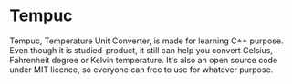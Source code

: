 # Tempuc
Tempuc, Temperature Unit Converter, is made for learning C++ purpose. Even though it is studied-product, it still can help you convert Celsius, Fahrenheit degree or Kelvin temperature. It's also an open source code under MIT licence, so everyone can free to use for whatever purpose.
